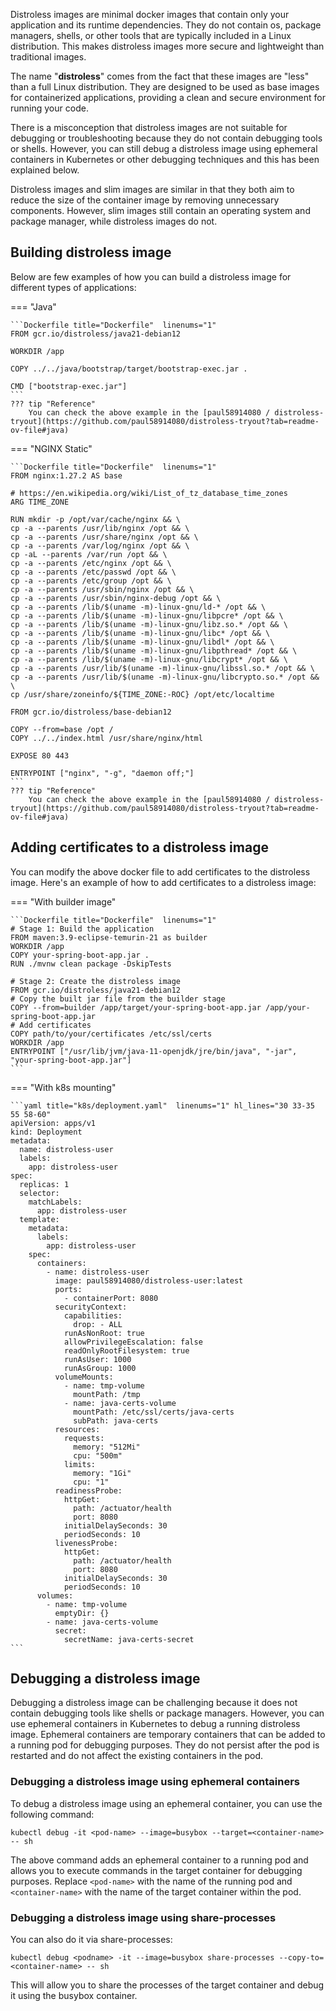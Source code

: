 Distroless images are minimal docker images that contain only your application and its runtime dependencies. They do not contain os, package managers, shells, or other tools that are typically included in a Linux distribution. This makes distroless images more secure and lightweight than traditional images.

The name "**distroless**" comes from the fact that these images are "less" than a full Linux distribution. They are designed to be used as base images for containerized applications, providing a clean and secure environment for running your code.

There is a misconception that distroless images are not suitable for debugging or troubleshooting because they do not contain debugging tools or shells. However, you can still debug a distroless image using ephemeral containers in Kubernetes or other debugging techniques and this has been explained below.

Distroless images and slim images are similar in that they both aim to reduce the size of the container image by removing unnecessary components. However, slim images still contain an operating system and package manager, while distroless images do not.

## Building distroless image

Below are few examples of how you can build a distroless image for different types of applications:

=== "Java"

    ```Dockerfile title="Dockerfile"  linenums="1" 
    FROM gcr.io/distroless/java21-debian12

    WORKDIR /app
    
    COPY ../../java/bootstrap/target/bootstrap-exec.jar .
    
    CMD ["bootstrap-exec.jar"]
    ```
    ??? tip "Reference"
        You can check the above example in the [paul58914080 / distroless-tryout](https://github.com/paul58914080/distroless-tryout?tab=readme-ov-file#java)

=== "NGINX Static"

    ```Dockerfile title="Dockerfile"  linenums="1"
    FROM nginx:1.27.2 AS base
    
    # https://en.wikipedia.org/wiki/List_of_tz_database_time_zones
    ARG TIME_ZONE
    
    RUN mkdir -p /opt/var/cache/nginx && \
    cp -a --parents /usr/lib/nginx /opt && \
    cp -a --parents /usr/share/nginx /opt && \
    cp -a --parents /var/log/nginx /opt && \
    cp -aL --parents /var/run /opt && \
    cp -a --parents /etc/nginx /opt && \
    cp -a --parents /etc/passwd /opt && \
    cp -a --parents /etc/group /opt && \
    cp -a --parents /usr/sbin/nginx /opt && \
    cp -a --parents /usr/sbin/nginx-debug /opt && \
    cp -a --parents /lib/$(uname -m)-linux-gnu/ld-* /opt && \
    cp -a --parents /lib/$(uname -m)-linux-gnu/libpcre* /opt && \
    cp -a --parents /lib/$(uname -m)-linux-gnu/libz.so.* /opt && \
    cp -a --parents /lib/$(uname -m)-linux-gnu/libc* /opt && \
    cp -a --parents /lib/$(uname -m)-linux-gnu/libdl* /opt && \
    cp -a --parents /lib/$(uname -m)-linux-gnu/libpthread* /opt && \
    cp -a --parents /lib/$(uname -m)-linux-gnu/libcrypt* /opt && \
    cp -a --parents /usr/lib/$(uname -m)-linux-gnu/libssl.so.* /opt && \
    cp -a --parents /usr/lib/$(uname -m)-linux-gnu/libcrypto.so.* /opt && \
    cp /usr/share/zoneinfo/${TIME_ZONE:-ROC} /opt/etc/localtime
    
    FROM gcr.io/distroless/base-debian12
    
    COPY --from=base /opt /
    COPY ../../index.html /usr/share/nginx/html
    
    EXPOSE 80 443
    
    ENTRYPOINT ["nginx", "-g", "daemon off;"]
    ```
    ??? tip "Reference"
        You can check the above example in the [paul58914080 / distroless-tryout](https://github.com/paul58914080/distroless-tryout?tab=readme-ov-file#java)

## Adding certificates to a distroless image

You can modify the above docker file to add certificates to the distroless image. Here's an example of how to add certificates to a distroless image:

=== "With builder image"

    ```Dockerfile title="Dockerfile"  linenums="1" 
    # Stage 1: Build the application
    FROM maven:3.9-eclipse-temurin-21 as builder
    WORKDIR /app
    COPY your-spring-boot-app.jar .
    RUN ./mvnw clean package -DskipTests
    
    # Stage 2: Create the distroless image
    FROM gcr.io/distroless/java21-debian12
    # Copy the built jar file from the builder stage
    COPY --from=builder /app/target/your-spring-boot-app.jar /app/your-spring-boot-app.jar
    # Add certificates
    COPY path/to/your/certificates /etc/ssl/certs
    WORKDIR /app
    ENTRYPOINT ["/usr/lib/jvm/java-11-openjdk/jre/bin/java", "-jar", "your-spring-boot-app.jar"]
    ```

=== "With k8s mounting"

    ```yaml title="k8s/deployment.yaml"  linenums="1" hl_lines="30 33-35 55 58-60"
    apiVersion: apps/v1
    kind: Deployment
    metadata:
      name: distroless-user
      labels:
        app: distroless-user
    spec:
      replicas: 1
      selector:
        matchLabels:
          app: distroless-user
      template:
        metadata:
          labels:
            app: distroless-user
        spec:
          containers:
            - name: distroless-user
              image: paul58914080/distroless-user:latest
              ports:
                - containerPort: 8080
              securityContext:
                capabilities:
                  drop: - ALL
                runAsNonRoot: true
                allowPrivilegeEscalation: false
                readOnlyRootFilesystem: true
                runAsUser: 1000
                runAsGroup: 1000
              volumeMounts:
                - name: tmp-volume
                  mountPath: /tmp
                - name: java-certs-volume
                  mountPath: /etc/ssl/certs/java-certs
                  subPath: java-certs
              resources:
                requests:
                  memory: "512Mi"
                  cpu: "500m"
                limits:
                  memory: "1Gi"
                  cpu: "1"
              readinessProbe:
                httpGet:
                  path: /actuator/health
                  port: 8080
                initialDelaySeconds: 30
                periodSeconds: 10
              livenessProbe:
                httpGet:
                  path: /actuator/health
                  port: 8080
                initialDelaySeconds: 30
                periodSeconds: 10
          volumes:
            - name: tmp-volume
              emptyDir: {}
            - name: java-certs-volume
              secret:
                secretName: java-certs-secret
    ```

## Debugging a distroless image

Debugging a distroless image can be challenging because it does not contain debugging tools like shells or package managers. However, you can use ephemeral containers in Kubernetes to debug a running distroless image. Ephemeral containers are temporary containers that can be added to a running pod for debugging purposes. They do not persist after the pod is restarted and do not affect the existing containers in the pod.

### Debugging a distroless image using ephemeral containers
To debug a distroless image using an ephemeral container, you can use the following command:

```shell
kubectl debug -it <pod-name> --image=busybox --target=<container-name> -- sh
```

The above command adds an ephemeral container to a running pod and allows you to execute commands in the target container for debugging purposes. Replace `<pod-name>` with the name of the running pod and `<container-name>` with the name of the target container within the pod.

### Debugging a distroless image using share-processes

You can also do it via share-processes:

```shell
kubectl debug <podname> -it --image=busybox share-processes --copy-to=<container-name> -- sh
```

This will allow you to share the processes of the target container and debug it using the busybox container.

